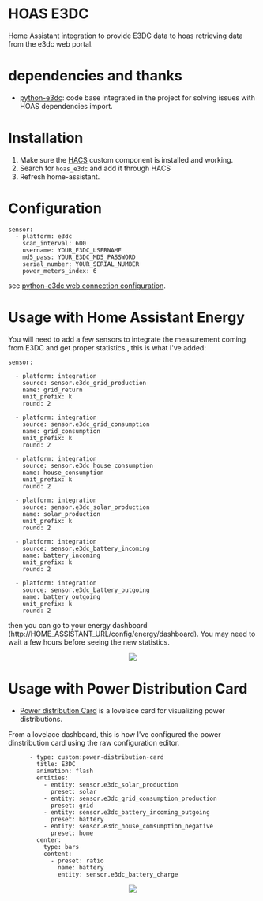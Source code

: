 # HOAS E3DC
Home Assistant integration to provide E3DC data to hoas retrieving data from the e3dc web portal.

# dependencies and thanks

* [python-e3dc](https://raw.githubusercontent.com/fsantini/python-e3dc): code base integrated in the project for solving issues with HOAS dependencies import.
#

# Installation

1. Make sure the [HACS](https://github.com/custom-components/hacs) custom component is installed and working.
2. Search for `hoas_e3dc` and add it through HACS
3. Refresh home-assistant.

# Configuration

```
sensor:
  - platform: e3dc
    scan_interval: 600
    username: YOUR_E3DC_USERNAME
    md5_pass: YOUR_E3DC_MD5_PASSWORD
    serial_number: YOUR_SERIAL_NUMBER
    power_meters_index: 6
```

see [python-e3dc web connection configuration](https://github.com/fsantini/python-e3dc/blob/master/README.md#web-connection).

# Usage with Home Assistant Energy 

You will need to add a few sensors to integrate the measurement coming from E3DC and get proper statistics., this is what I've added:

```
sensor:

  - platform: integration
    source: sensor.e3dc_grid_production
    name: grid_return
    unit_prefix: k
    round: 2    
    
  - platform: integration
    source: sensor.e3dc_grid_consumption
    name: grid_consumption
    unit_prefix: k
    round: 2
    
  - platform: integration
    source: sensor.e3dc_house_consumption
    name: house_consumption
    unit_prefix: k
    round: 2
    
  - platform: integration
    source: sensor.e3dc_solar_production
    name: solar_production
    unit_prefix: k
    round: 2    

  - platform: integration
    source: sensor.e3dc_battery_incoming
    name: battery_incoming
    unit_prefix: k
    round: 2    
    
  - platform: integration
    source: sensor.e3dc_battery_outgoing
    name: battery_outgoing
    unit_prefix: k
    round: 2
```

then you can go to your energy dashboard (http://HOME_ASSISTANT_URL/config/energy/dashboard). You may need to wait a few hours before seeing the new statistics.

<p align="center">
<img src="https://user-images.githubusercontent.com/38377070/124113882-3676a380-da6c-11eb-8f3e-db00466fd601.png"/>
</p>

# Usage with Power Distribution Card

* [Power distribution Card](https://github.com/JonahKr/power-distribution-card) is a lovelace card for visualizing power distributions.



From a lovelace dashboard, this is how I've configured the power dinstribution card using the raw configuration editor. 

```
      - type: custom:power-distribution-card
        title: E3DC
        animation: flash
        entities:
          - entity: sensor.e3dc_solar_production
            preset: solar
          - entity: sensor.e3dc_grid_consumption_production
            preset: grid
          - entity: sensor.e3dc_battery_incoming_outgoing
            preset: battery
          - entity: sensor.e3dc_house_comsumption_negative
            preset: home
        center:
          type: bars
          content:
            - preset: ratio
              name: battery
              entity: sensor.e3dc_battery_charge
```
<p align="center">
<img src="https://user-images.githubusercontent.com/38377070/124113882-3676a380-da6c-11eb-8f3e-db00466fd601.png"/>
</p>
